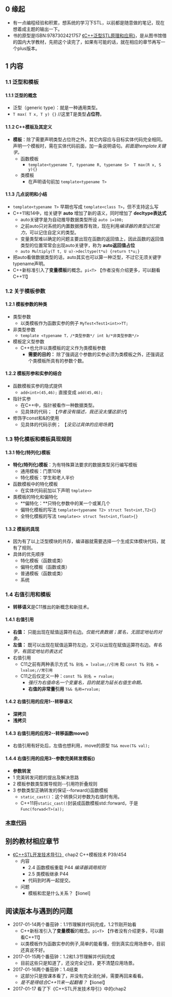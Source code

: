 ## 0 缘起
+ 有一点编程经验和积累，想系统的学习下STL，以前都是随意做的笔记，现在想着成主题的输出一下。
+ 书的原型是ISBN:9787302421757 [《C++泛型STL原理和应用》](https://item.jd.com/10157653876.html)，是从图书馆借的国内大学教材，先把这个读完了，如果有可能的话，就在相应的章节再写一个plus版本。

## 1 内容
### 1.1 泛型和模板
#### 1.1.1 泛型的概念
+ 泛型（generic type）：就是一种通用类型。
+ `T max( T x, T y) {}`  //这里T是类型**占位符**。

#### 1.1.2 C++模板及其定义
+ **模板**：除了需要声明类型占位符之外，其它内容应与目标实体代码完全相同。 声明一个模板时，需在实体代码前面，加一条说明语句。*前面是template关键字。*
	+ 函数模板
		+ `template<typename T, typename R, typename S>  T max(R x, S y){}`
	+ 类模板
		+ 在声明语句前加 `template<typename T>`  

#### 1.1.3 几点说明和小结
+ `template<typename T>` 早期也写成 `template<class T>`，但不支持这么写
+ C++11和14中，给关键字 **auto** 增加了新的语义，同时增加了 **decltype表达式** 
	+ auto关键字是为自动推导数据类型所设 `auto i=100;`
	+ 之前auto只对系统的内置数据推荐有效，现在利用*编译器的类型记忆能力*，可以记住自定义的类型。
	+ 变量类型难以确定的问题主要出现在函数的返回值上，因此函数的返回值类型的位置常常会出现auto关键字，称为 **auto返回值占位**
	+ `auto Multiply(T t, U u)->decltype(t*u) {return t*u;}`
+ 把auto看做数据类型的话，auto其实也可以算一种泛型，不过它无须关键字typename声明。
+ C++新标准引入了**变量模板**的概念。`pi<T>` 【作者没有介绍更多，可以翻看C++11】

### 1.2 关于模板参数
####  1.2.1 模板参数的种类
+ 类型参数
	+ 以类模板作为函数实参的例子 `MyTest<Test1<int>>TT;`
+ 非类型参数
	+ `template <typename T，/*类型参数*/ int b/*非类型参数*/> `
+ 模板定义型参数
	+ C++也允许以类模板的定义作为类模板参数
		+ **需要的目的：** 除了强调这个参数的实参必须为类模板之外，还强调这个类模板所具有的参数个数。

####  1.2.2 模板形参和实参的结合
+ 函数模板实参的隐式提供
	+ `add<int>(45,46);` 直接变成 `add(45,46);`
+ 指针实参
	+ 在C++中，指针被看作一种数据类型。
	+ 见具体的代码； 【*作者没有描述，我还没太懂这部分*】
+ 修饰字const和&的使用
	+ 见具体的代码示例； 【*没见过具体的应用场景*】

### 1.3 特化模板和模板具现规则
####  1.3.1 特化(特列化)模板
+ **特化(特列化)模板**：为有特殊算法要求的数据类型另行编写模板
	+ 通用模板：门票10块
	+ 特化模板：学生和老人半价
+ 函数模板中的特化模板
	+ 在实体代码前加以下声明 `tmplate<>`
+ 类模板的特化和偏特化
	+ **偏特化：**只特化参数中的某一个或某几个
	+ 偏特化模板的写法 `template<typename T2> struct Test<int,T2>{}`
	+ 全特化模板的写法 `template<> struct Test<int,float>{}`

####  1.3.2 模板的具现
+ 因为有了以上泛型模块的共存，编译器就需要选择一个生成实体模块代码，就有了规则。
+ 具体的优先顺序
	+ 特化模板（函数或类）
	+ 偏特化模板（函数或类）
	+ 普通模板（函数或类）
	+ 系统

### 1.4 右值引用和模板
+ **转移语义**是C11推出的新概念和新技术。
#### 1.4.1 右值引用
+ **右值：** 只能出现在赋值运算符右边。*仅能代表数据；匿名，无固定地址的对象。*
+ **左值：** 既可以出现在赋值运算符左边，又可以出现在赋值运算符右边。*有名字，有固定地址的表达式*
+ 右值引用
	+ C11之前有两种表示方式 `T& 别名 = lvalue;//引用` 和 `const T& 别名 = lvalue;//常引用`
	+ C11之后仅定义一种：`const T& 别名 = rvalue;`
		+ *强行为右值命名一个变量名，目的就是为延长右值生命期。* 
		+ **右值的非常量引用** `T&& 名称=rvalue;`

#### 1.4.2 右值引用的应用1--转移语义
+ **深拷贝**
+ **浅拷贝**

#### 1.4.3 右值引用的应用2--转移函数move()
+ 右值引用有好处后，左值也想利用，move的原型 `T&& move(T& val);`

#### 1.4.4 右值引用的应用3--参数完美转发模板()
+ **参数转发**
+ 1 完美转发问题的提出及解决思路
+ 2 模板参数类型推导规则--引用符折叠规则
+ 3 参数类型正确转发的保证--forward()函数模板
	+ `static_cast()`：这个转换只对参数为右值时有用。
	+ C++11将`static_cast()`封装成函数模板std::forward，于是`Func(forwad<T>(a));`

### [本章代码](https://coding.net/u/wolflion/p/Example/git/blob/master/STLChap1.cpp) 

##  别的教材相应章节
+ [《C++STL开发技术导引》](https://book.douban.com/subject/2128514/) chap2 C++模板技术 P39/454
	+ 内容
		+ 2.4 函数模板重载  P44  *编译器调用规则*
		+ 2.5 类模板继承  P44
		+ 代码到时再一起提交。
	+ 问题
		+ 模板和宏是什么关系？【lionel]

##  阅读版本与遇到的问题
+ 2017-01-14两个番茄钟：1.1节理解并代码完成，1.2节刚开始看
	+ C++新标准引入了**变量模板**的概念。`pi<T>` 【作者没有介绍更多，可以翻看C++11】
	+ 以类模板作为函数实参的例子,简单的能看懂，但到真实应用场景中，目前还真说不好。
+ 2017-01-15两个番茄钟：1.2和1.3节理解并代码完成 
	+ 目前这些只是知道了，还没完全记住，更不清楚应用场景。 
+ 2017-01-16两个番茄钟：1.4结束
	+ 这部分只是按课本看了，并没有完全消化掉，需要再回来看看。
	+ *是不是得结合C++11来一起翻看？*【lionel】
+ 2017-01-17 看了下《C++STL开发技术导引》中的chap2 

